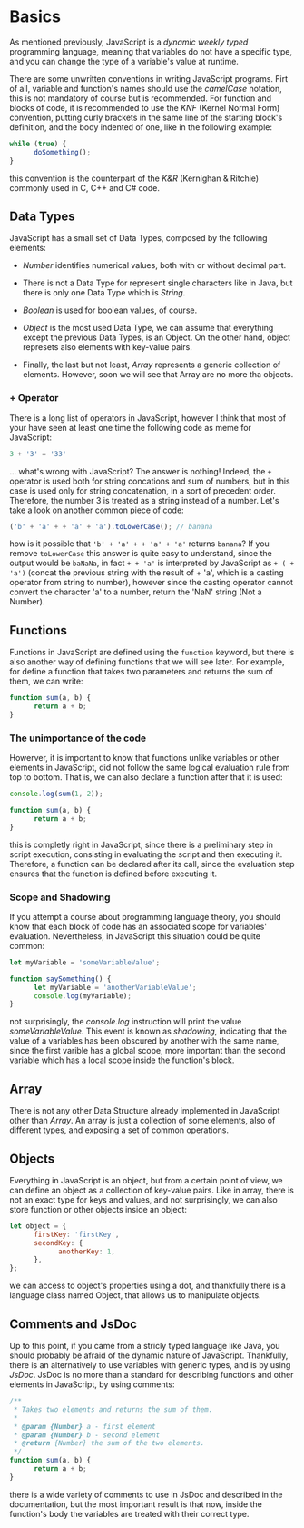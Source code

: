 # Basics

As mentioned previously, JavaScript is a _dynamic_ _weekly typed_ programming language, meaning that variables do not have a specific type, and you can change the type of a variable's value at runtime.

There are some unwritten conventions in writing JavaScript programs. Firt of all, variable and function's names should use the _camelCase_ notation, this is not mandatory of course but is recommended. For function and blocks of code, it is recommended to use the _KNF_ (Kernel Normal Form) convention, putting curly brackets in the same line of the starting block's definition, and the body indented of one, like in the following example:

```javascript
while (true) {
      doSomething();
}
```

this convention is the counterpart of the _K&R_ (Kernighan & Ritchie) commonly used in C, C++ and C# code.

## Data Types

JavaScript has a small set of Data Types, composed by the following elements:

- _Number_ identifies numerical values, both with or without decimal part.

- There is not a Data Type for represent single characters like in Java, but there is only one Data Type which is _String_.

- _Boolean_ is used for boolean values, of course.

- _Object_ is the most used Data Type, we can assume that everything except the previous Data Types, is an Object. On the other hand, object represets also elements with key-value pairs.

- Finally, the last but not least, _Array_ represents a generic collection of elements. However, soon we will see that Array are no more tha objects.

### + Operator

There is a long list of operators in JavaScript, however I think that most of your have seen at least one time the following code as meme for JavaScript:

```javascript
3 + '3' = '33'
```

... what's wrong with JavaScript? The answer is nothing! Indeed, the `+` operator is used both for string concations and sum of numbers, but in this case is used only for string concatenation, in a sort of precedent order. Therefore, the number 3 is treated as a string instead of a number. Let's take a look on another common piece of code:

```javascript
('b' + 'a' + + 'a' + 'a').toLowerCase(); // banana
```

how is it possible that `'b' + 'a' + + 'a' + 'a'` returns `banana`? If you remove `toLowerCase` this answer is quite easy to understand, since the output would be `baNaNa`, in fact `+ + 'a'` is interpreted by JavaScript as `+ ( + 'a')` (concat the previous string with the result of + 'a', which is a casting operator from string to number), however since the casting operator cannot convert the character 'a' to a number, return the 'NaN' string (Not a Number). 

## Functions

Functions in JavaScript are defined using the `function` keyword, but there is also another way of defining functions that we will see later. For example, for define a function that takes two parameters and returns the sum of them, we can write:

```javascript
function sum(a, b) {
      return a + b;
}
```

### The unimportance of the code

Howerver, it is important to know that functions unlike variables or other elements in JavaScript, did not follow the same logical evaluation rule from top to bottom. That is, we can also declare a function after that it is used:

```javascript
console.log(sum(1, 2));

function sum(a, b) {
      return a + b;
}
```

this is completly right in JavaScript, since there is a preliminary step in script execution, consisting in evaluating the script and then executing it. Therefore, a function can be declared after its call, since the evaluation step ensures that the function is defined before executing it.

### Scope and Shadowing

If you attempt a course about programming language theory, you should know that each block of code has an associated scope for variables' evaluation. Nevertheless, in JavaScript this situation could be quite common:

```javascript
let myVariable = 'someVariableValue';

function saySomething() {
      let myVariable = 'anotherVariableValue';
      console.log(myVariable);
}
```

not surprisingly, the _console.log_ instruction will print the value _someVariableValue_. This event is known as _shadowing_, indicating that the value of a variables has been obscured by another with the same name, since the first varible has a global scope, more important than the second variable which has a local scope inside the function's block.

## Array

There is not any other Data Structure already implemented in JavaScript other than _Array_. An array is just a collection of some elements, also of different types, and exposing a set of common operations.

## Objects

Everything in JavaScript is an object, but from a certain point of view, we can define an object as a collection of key-value pairs. Like in array, there is not an exact type for keys and values, and not surprisingly, we can also store function or other objects inside an object:

```javascript
let object = {
      firstKey: 'firstKey',
      secondKey: {
            anotherKey: 1,
      },
};
```

we can access to object's properties using a dot, and thankfully there is a language class named Object, that allows us to manipulate objects.

## Comments and JsDoc

Up to this point, if you came from a stricly typed language like Java, you should probably be afraid of the dynamic nature of JavaScript. Thankfully, there is an alternatively to use variables with generic types, and is by using _JsDoc_. JsDoc is no more than a standard for describing functions and other elements in JavaScript, by using comments:

```javascript
/**
 * Takes two elements and returns the sum of them.
 *
 * @param {Number} a - first element
 * @param {Number} b - second element
 * @return {Number} the sum of the two elements.
 */
function sum(a, b) {
      return a + b;
}
```

there is a wide variety of comments to use in JsDoc and described in the documentation, but the most important result is that now, inside the function's body the variables are treated with their correct type.
